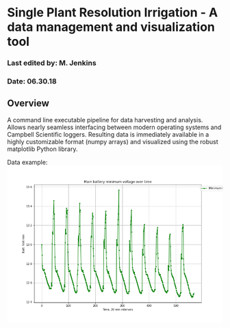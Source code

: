 #  Single Plant Resolution Irrigation - A data management and visualization tool
### Last edited by: M. Jenkins
### Date: 06.30.18

## Overview
A command line executable pipeline for data harvesting and analysis. Allows nearly seamless interfacing between modern operating systems and Campbell Scientific loggers.  Resulting data is immediately available in a highly customizable format (numpy arrays) and visualized using the robust matplotlib Python library.

Data example:
![alt text][logo]

[logo]: https://github.com/mattjenkins3/SinglePlant_Irrigation_DataTool/blob/master/images/smooth_plot3.png "main battery minimum voltage over time"
